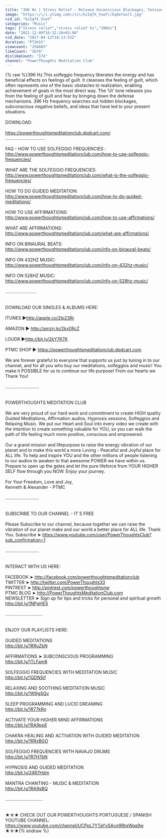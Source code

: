 ```yaml
---
title: "396 Hz | Stress Relief - Release Unconscious Blockages, Tension & Fear | LET GO of Negative Energy"
image: "https:\/\/i.ytimg.com\/vi\/kzIqfX_VswY\/hqdefault.jpg"
vid_id: "kzIqfX_VswY"
categories: "Music"
tags: ["Stress relief","stress relief hz","396hz"]
date: "2021-12-09T16:32:28+03:00"
vid_date: "2017-04-12T18:13:55Z"
duration: "PT2H1S"
viewcount: "256665"
likeCount: "3670"
dislikeCount: "174"
channel: "PowerThoughts Meditation Club"
---
```

{% raw %}396 Hz.This solfeggio frequency liberates the energy and has beneficial effects on feelings of guilt. It cleanses the feeling of guilt, which often represents one of the basic obstacles to realization, enabling achievement of goals in the most direct way. The ‘Ut’ tone releases you from the feeling of guilt and fear by bringing down the defense mechanisms. 396 Hz frequency searches out hidden blockages, subconscious negative beliefs, and ideas that have led to your present situations.<br /><br />DOWNLOAD:<br /><br /><a rel="nofollow" target="blank" href="https://powerthoughtsmeditationclub.dpdcart.com/">https://powerthoughtsmeditationclub.dpdcart.com/</a><br />................................<br /><br />FAQ - HOW TO USE SOLFEGGIO FREQUENCIES :<br /><a rel="nofollow" target="blank" href="http://www.powerthoughtsmeditationclub.com/how-to-use-solfeggio-frequencies/">http://www.powerthoughtsmeditationclub.com/how-to-use-solfeggio-frequencies/</a><br /><br />WHAT ARE THE SOLFEGGIO FREQUENCIES:<br /><a rel="nofollow" target="blank" href="http://www.powerthoughtsmeditationclub.com/what-is-the-solfeggio-frequencies/">http://www.powerthoughtsmeditationclub.com/what-is-the-solfeggio-frequencies/</a><br /><br />HOW TO DO GUIDED MEDITATION:<br /><a rel="nofollow" target="blank" href="http://www.powerthoughtsmeditationclub.com/how-to-do-guided-meditations/">http://www.powerthoughtsmeditationclub.com/how-to-do-guided-meditations/</a><br /><br />HOW TO USE AFFIRMATIONS:<br /><a rel="nofollow" target="blank" href="http://www.powerthoughtsmeditationclub.com/how-to-use-affirmations/">http://www.powerthoughtsmeditationclub.com/how-to-use-affirmations/</a><br /><br />WHAT ARE AFFIRMATIONS:<br /><a rel="nofollow" target="blank" href="http://www.powerthoughtsmeditationclub.com/what-are-affirmations/">http://www.powerthoughtsmeditationclub.com/what-are-affirmations/</a><br /><br />INFO ON BINAURAL BEATS:<br /><a rel="nofollow" target="blank" href="http://www.powerthoughtsmeditationclub.com/info-on-binaural-beats/">http://www.powerthoughtsmeditationclub.com/info-on-binaural-beats/</a><br /><br />INFO ON 432HZ MUSIC:<br /><a rel="nofollow" target="blank" href="http://www.powerthoughtsmeditationclub.com/info-on-432hz-music/">http://www.powerthoughtsmeditationclub.com/info-on-432hz-music/</a><br /><br />INFO ON 528HZ MUSIC:<br /><a rel="nofollow" target="blank" href="http://www.powerthoughtsmeditationclub.com/info-on-528hz-music/">http://www.powerthoughtsmeditationclub.com/info-on-528hz-music/</a><br /><br />…………………….<br /><br /><br />DOWNLOAD OUR SINGLES &amp; ALBUMS HERE:<br /><br />ITUNES ►<a rel="nofollow" target="blank" href="http://apple.co/2lp23Rr">http://apple.co/2lp23Rr</a><br /><br />AMAZON ► <a rel="nofollow" target="blank" href="http://amzn.to/2kx0RcZ">http://amzn.to/2kx0RcZ</a><br /><br />LOUDR ►<a rel="nofollow" target="blank" href="http://bit.ly/2kY7K7K">http://bit.ly/2kY7K7K</a><br /><br />PTMC SHOP ► <a rel="nofollow" target="blank" href="https://powerthoughtsmeditationclub.dpdcart.com">https://powerthoughtsmeditationclub.dpdcart.com</a><br /><br />We are forever grateful to everyone that supports us just by tuning in to our channel, and for all you who buy our meditations, solfeggios and music! You make it POSSIBLE for us to continue our life purpose! From our hearts we Thank You!<br /><br />………………………<br /><br /><br />POWERTHOUGHTS MEDITATION CLUB<br /><br />We are very proud of our hard work and commitment to create HIGH quality Guided Meditations, Affirmation audios, Hypnosis sessions, Solfeggios and Relaxing Music. We put our Heart and Soul into every video we create with the intention to create something valuable for YOU, so you can walk the path of life feeling much more positive, conscious and empowered. <br /><br />Our a grand mission and lifepurpose to raise the energy vibration of our planet and to make this world a more Loving - Peaceful and Joyful place for ALL life. To help and inspire YOU and the other millions of people listening to our audios to awaken to that awesome POWER we have within us. Prepare to open up the gates and let the pure lifeforce from YOUR HIGHER SELF flow through you NOW. Enjoy your journey.<br /><br />For Your Freedom, Love and Joy,<br />Kenneth &amp; Alexander - PTMC<br /><br />………………………<br /><br /><br />SUBSCRIBE TO OUR CHANNEL -  IT`S FREE<br /><br />Please Subscribe to our channel, because together we can raise the vibration of our planet make and our world a better place for ALL life. Thank You. Subscribe ➤ <a rel="nofollow" target="blank" href="https://www.youtube.com/user/PowerThoughtsClub?sub_confirmation=1">https://www.youtube.com/user/PowerThoughtsClub?sub_confirmation=1</a><br /><br />………………………<br /><br /><br />INTERACT WITH US HERE:<br /><br />FACEBOOK ➤ <a rel="nofollow" target="blank" href="http://facebook.com/powerthoughtsmeditationclub">http://facebook.com/powerthoughtsmeditationclub</a><br />TWITTER ➤ <a rel="nofollow" target="blank" href="http://twitter.com/PowerThoughts33">http://twitter.com/PowerThoughts33</a><br />PINTREST ➤ <a rel="nofollow" target="blank" href="http://pintrest.com/powerthoughtsme">http://pintrest.com/powerthoughtsme</a><br />PTMC BLOG ➤ <a rel="nofollow" target="blank" href="http://PowerThoughtsMeditationClub.com">http://PowerThoughtsMeditationClub.com</a><br />NEWSLETTER ➤ Sign up for tips and tricks for personal and spiritual growth <a rel="nofollow" target="blank" href="http://bit.ly/1NPgHES">http://bit.ly/1NPgHES</a><br /><br />..............................<br /><br /><br />ENJOY OUR PLAYLISTS HERE:<br /><br />GUIDED MEDITATIONS<br /><a rel="nofollow" target="blank" href="http://bit.ly/1RRuZbN">http://bit.ly/1RRuZbN</a><br /><br />AFFIRMATIONS ➤ SUBCONSCIOUS PROGRAMMING<br /><a rel="nofollow" target="blank" href="http://bit.ly/1TLFam6">http://bit.ly/1TLFam6</a><br /><br />SOLFEGGIO FREQUENCIES WITH MEDITATION MUSIC<br /><a rel="nofollow" target="blank" href="http://bit.ly/1QDNSif">http://bit.ly/1QDNSif</a><br /><br />RELAXING AND SOOTHING MEDITATION MUSIC<br /><a rel="nofollow" target="blank" href="http://bit.ly/1W9gSQv">http://bit.ly/1W9gSQv</a><br /><br />SLEEP PROGRAMMING AND LUCID DREAMING<br /><a rel="nofollow" target="blank" href="http://bit.ly/1R77kRn">http://bit.ly/1R77kRn</a><br /><br />ACTIVATE YOUR HIGHER MIND AFFIRMATIONS<br /><a rel="nofollow" target="blank" href="http://bit.ly/1RA9ppE">http://bit.ly/1RA9ppE</a><br /><br />CHAKRA HEALING AND ACTIVATION WITH GUIDED MEDITATION<br /><a rel="nofollow" target="blank" href="http://bit.ly/1RRxBGO">http://bit.ly/1RRxBGO</a><br /><br />SOLFEGGIO FREQUENCIES WITH NAVAJO DRUMS<br /><a rel="nofollow" target="blank" href="http://bit.ly/1R7H7bN">http://bit.ly/1R7H7bN</a><br /><br />HYPNOSIS AND GUIDED MEDITATION<br /><a rel="nofollow" target="blank" href="http://bit.ly/24R7Hdm">http://bit.ly/24R7Hdm</a><br /><br />MANTRA CHANTING - MUSIC &amp; MEDITATION<br /><a rel="nofollow" target="blank" href="http://bit.ly/1RA9sBQ">http://bit.ly/1RA9sBQ</a><br /><br />..............................<br /><br /><br />★☆★ CHECK OUT OUR POWERTHOUGHTS PORTUGUESE / SPANISH YOUTUBE CHANNEL: <a rel="nofollow" target="blank" href="https://www.youtube.com/channel/UCPpL7YTaYvSAcq9RtqWqa9w">https://www.youtube.com/channel/UCPpL7YTaYvSAcq9RtqWqa9w</a> ★☆★{% endraw %}

